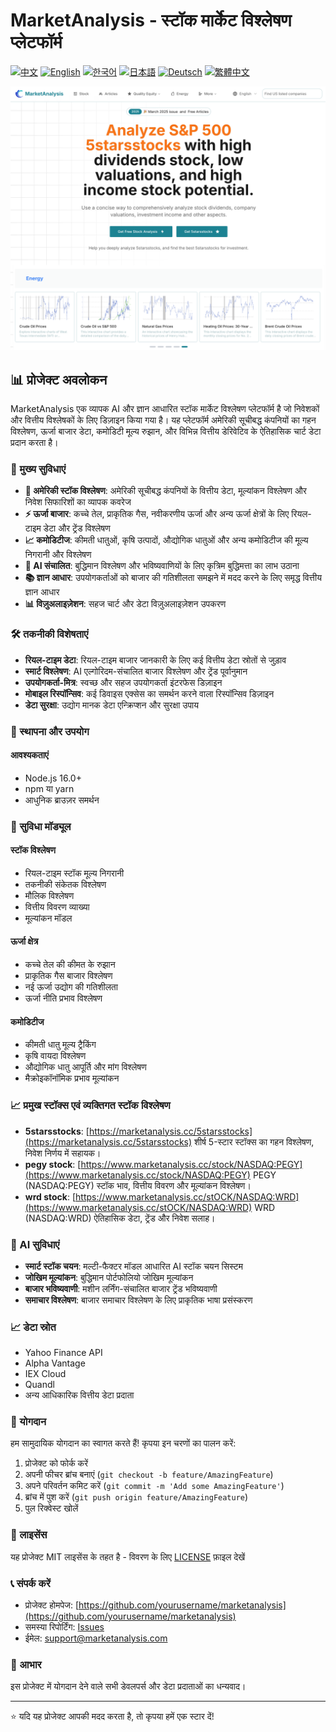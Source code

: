 # MarketAnalysis - स्टॉक मार्केट विश्लेषण प्लेटफॉर्म

[![中文](https://img.shields.io/badge/lang-中文-red.svg)](README.md)
[![English](https://img.shields.io/badge/lang-English-blue.svg)](README.en.md)
[![한국어](https://img.shields.io/badge/lang-한국어-green.svg)](README.ko.md)
[![日本語](https://img.shields.io/badge/lang-日本語-yellow.svg)](README.ja.md)
[![Deutsch](https://img.shields.io/badge/lang-Deutsch-orange.svg)](README.de.md)
[![繁體中文](https://img.shields.io/badge/lang-繁體中文-purple.svg)](README.zh-TW.md)

![MarketAnalysis Cover](market-analysis-cover.png)

## 📊 प्रोजेक्ट अवलोकन

MarketAnalysis एक व्यापक AI और ज्ञान आधारित स्टॉक मार्केट विश्लेषण प्लेटफॉर्म है जो निवेशकों और वित्तीय विश्लेषकों के लिए डिज़ाइन किया गया है। यह प्लेटफॉर्म अमेरिकी सूचीबद्ध कंपनियों का गहन विश्लेषण, ऊर्जा बाजार डेटा, कमोडिटी मूल्य रुझान, और विभिन्न वित्तीय डेरिवेटिव के ऐतिहासिक चार्ट डेटा प्रदान करता है।

### 🚀 मुख्य सुविधाएं

- **🏢 अमेरिकी स्टॉक विश्लेषण**: अमेरिकी सूचीबद्ध कंपनियों के वित्तीय डेटा, मूल्यांकन विश्लेषण और निवेश सिफारिशों का व्यापक कवरेज
- **⚡ ऊर्जा बाजार**: कच्चे तेल, प्राकृतिक गैस, नवीकरणीय ऊर्जा और अन्य ऊर्जा क्षेत्रों के लिए रियल-टाइम डेटा और ट्रेंड विश्लेषण
- **📈 कमोडिटीज**: कीमती धातुओं, कृषि उत्पादों, औद्योगिक धातुओं और अन्य कमोडिटीज की मूल्य निगरानी और विश्लेषण
- **🤖 AI संचालित**: बुद्धिमान विश्लेषण और भविष्यवाणियों के लिए कृत्रिम बुद्धिमत्ता का लाभ उठाना
- **📚 ज्ञान आधार**: उपयोगकर्ताओं को बाजार की गतिशीलता समझने में मदद करने के लिए समृद्ध वित्तीय ज्ञान आधार
- **📊 विज़ुअलाइज़ेशन**: सहज चार्ट और डेटा विज़ुअलाइज़ेशन उपकरण

### 🛠 तकनीकी विशेषताएं

- **रियल-टाइम डेटा**: रियल-टाइम बाजार जानकारी के लिए कई वित्तीय डेटा स्रोतों से जुड़ाव
- **स्मार्ट विश्लेषण**: AI एल्गोरिदम-संचालित बाजार विश्लेषण और ट्रेंड पूर्वानुमान
- **उपयोगकर्ता-मित्र**: स्वच्छ और सहज उपयोगकर्ता इंटरफेस डिज़ाइन
- **मोबाइल रिस्पॉन्सिव**: कई डिवाइस एक्सेस का समर्थन करने वाला रिस्पॉन्सिव डिज़ाइन
- **डेटा सुरक्षा**: उद्योग मानक डेटा एन्क्रिप्शन और सुरक्षा उपाय

### 🔧 स्थापना और उपयोग

#### आवश्यकताएं
- Node.js 16.0+
- npm या yarn
- आधुनिक ब्राउज़र समर्थन

### 📱 सुविधा मॉड्यूल

#### स्टॉक विश्लेषण
- रियल-टाइम स्टॉक मूल्य निगरानी
- तकनीकी संकेतक विश्लेषण
- मौलिक विश्लेषण
- वित्तीय विवरण व्याख्या
- मूल्यांकन मॉडल

#### ऊर्जा क्षेत्र
- कच्चे तेल की कीमत के रुझान
- प्राकृतिक गैस बाजार विश्लेषण
- नई ऊर्जा उद्योग की गतिशीलता
- ऊर्जा नीति प्रभाव विश्लेषण

#### कमोडिटीज
- कीमती धातु मूल्य ट्रैकिंग
- कृषि वायदा विश्लेषण
- औद्योगिक धातु आपूर्ति और मांग विश्लेषण
- मैक्रोइकॉनॉमिक प्रभाव मूल्यांकन

### 📈 प्रमुख स्टॉक्स एवं व्यक्तिगत स्टॉक विश्लेषण  

- **5starsstocks**: [https://marketanalysis.cc/5starsstocks](https://marketanalysis.cc/5starsstocks)
  शीर्ष 5-स्टार स्टॉक्स का गहन विश्लेषण, निवेश निर्णय में सहायक।
- **pegy stock**: [https://www.marketanalysis.cc/stock/NASDAQ:PEGY](https://www.marketanalysis.cc/stock/NASDAQ:PEGY)
  PEGY (NASDAQ:PEGY) स्टॉक भाव, वित्तीय विवरण और मूल्यांकन विश्लेषण।
- **wrd stock**: [https://www.marketanalysis.cc/stOCK/NASDAQ:WRD](https://www.marketanalysis.cc/stOCK/NASDAQ:WRD)
  WRD (NASDAQ:WRD) ऐतिहासिक डेटा, ट्रेंड और निवेश सलाह।

### 🔮 AI सुविधाएं

- **स्मार्ट स्टॉक चयन**: मल्टी-फैक्टर मॉडल आधारित AI स्टॉक चयन सिस्टम
- **जोखिम मूल्यांकन**: बुद्धिमान पोर्टफोलियो जोखिम मूल्यांकन
- **बाजार भविष्यवाणी**: मशीन लर्निंग-संचालित बाजार ट्रेंड भविष्यवाणी
- **समाचार विश्लेषण**: बाजार समाचार विश्लेषण के लिए प्राकृतिक भाषा प्रसंस्करण

### 📈 डेटा स्रोत

- Yahoo Finance API
- Alpha Vantage
- IEX Cloud
- Quandl
- अन्य आधिकारिक वित्तीय डेटा प्रदाता

### 🤝 योगदान

हम सामुदायिक योगदान का स्वागत करते हैं! कृपया इन चरणों का पालन करें:

1. प्रोजेक्ट को फोर्क करें
2. अपनी फीचर ब्रांच बनाएं (`git checkout -b feature/AmazingFeature`)
3. अपने परिवर्तन कमिट करें (`git commit -m 'Add some AmazingFeature'`)
4. ब्रांच में पुश करें (`git push origin feature/AmazingFeature`)
5. पुल रिक्वेस्ट खोलें

### 📄 लाइसेंस

यह प्रोजेक्ट MIT लाइसेंस के तहत है - विवरण के लिए [LICENSE](LICENSE) फ़ाइल देखें

### 📞 संपर्क करें

- प्रोजेक्ट होमपेज: [https://github.com/yourusername/marketanalysis](https://github.com/yourusername/marketanalysis)
- समस्या रिपोर्टिंग: [Issues](https://github.com/yourusername/marketanalysis/issues)
- ईमेल: support@marketanalysis.com

### 🙏 आभार

इस प्रोजेक्ट में योगदान देने वाले सभी डेवलपर्स और डेटा प्रदाताओं का धन्यवाद।

---

⭐ यदि यह प्रोजेक्ट आपकी मदद करता है, तो कृपया हमें एक स्टार दें! 